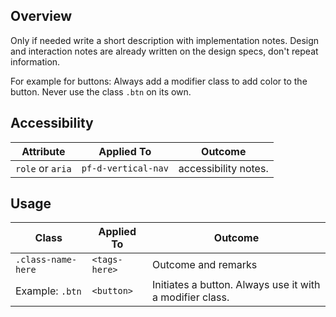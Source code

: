 ## Overview

Only if needed write a short description with implementation notes. Design and interaction notes are already written on the design specs, don't repeat information.

For example for buttons: Always add a modifier class to add color to the button. Never use the class `.btn` on its own.

## Accessibility

| Attribute | Applied To | Outcome |
| -- | -- | -- |
| `role` or `aria` | `pf-d-vertical-nav` |  accessibility notes. |


## Usage

| Class | Applied To | Outcome |
| -- | -- | -- |
| `.class-name-here` | `<tags-here>` |  Outcome and remarks |
| Example: `.btn` | `<button>` |  Initiates a button. Always use it with a modifier class. |
